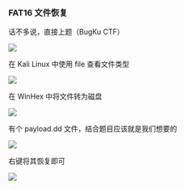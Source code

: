 ### FAT16 文件恢复

话不多说，直接上题（BugKu CTF）

![](https://pic1.imgdb.cn/item/6794eb40d0e0a243d4f7ec60.jpg)

在 Kali Linux 中使用 file 查看文件类型

![](https://pic1.imgdb.cn/item/6794eb56d0e0a243d4f7ec69.jpg)

在 WinHex 中将文件转为磁盘

![](https://pic1.imgdb.cn/item/6794ebe5d0e0a243d4f7ecaa.png)

有个 payload.dd 文件，结合题目应该就是我们想要的

![](https://pic1.imgdb.cn/item/6794ebf8d0e0a243d4f7ecad.jpg)

右键将其恢复即可

![](https://pic1.imgdb.cn/item/6794ec14d0e0a243d4f7ecc2.png)